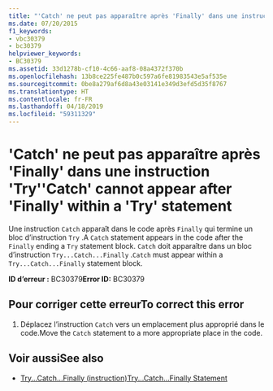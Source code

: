 ```yaml
---
title: "'Catch' ne peut pas apparaître après 'Finally' dans une instruction 'Try'"
ms.date: 07/20/2015
f1_keywords:
- vbc30379
- bc30379
helpviewer_keywords:
- BC30379
ms.assetid: 33d1278b-cf10-4c66-aaf8-08a4372f370b
ms.openlocfilehash: 13b8ce225fe487b0c597a6fe81983543e5af535e
ms.sourcegitcommit: 0be8a279af6d8a43e03141e349d3efd5d35f8767
ms.translationtype: HT
ms.contentlocale: fr-FR
ms.lasthandoff: 04/18/2019
ms.locfileid: "59311329"
---
```

# <a name="catch-cannot-appear-after-finally-within-a-try-statement"></a><span data-ttu-id="9415a-102">'Catch' ne peut pas apparaître après 'Finally' dans une instruction 'Try'</span><span class="sxs-lookup"><span data-stu-id="9415a-102">'Catch' cannot appear after 'Finally' within a 'Try' statement</span></span>
<span data-ttu-id="9415a-103">Une instruction `Catch` apparaît dans le code après `Finally` qui termine un bloc d’instruction `Try` .</span><span class="sxs-lookup"><span data-stu-id="9415a-103">A `Catch` statement appears in the code after the `Finally` ending a `Try` statement block.</span></span> <span data-ttu-id="9415a-104">`Catch` doit apparaître dans un bloc d’instruction `Try...Catch...Finally` .</span><span class="sxs-lookup"><span data-stu-id="9415a-104">`Catch` must appear within a `Try...Catch...Finally` statement block.</span></span>  
  
 <span data-ttu-id="9415a-105">**ID d’erreur :** BC30379</span><span class="sxs-lookup"><span data-stu-id="9415a-105">**Error ID:** BC30379</span></span>  
  
## <a name="to-correct-this-error"></a><span data-ttu-id="9415a-106">Pour corriger cette erreur</span><span class="sxs-lookup"><span data-stu-id="9415a-106">To correct this error</span></span>  
  
1. <span data-ttu-id="9415a-107">Déplacez l’instruction `Catch` vers un emplacement plus approprié dans le code.</span><span class="sxs-lookup"><span data-stu-id="9415a-107">Move the `Catch` statement to a more appropriate place in the code.</span></span>  
  
## <a name="see-also"></a><span data-ttu-id="9415a-108">Voir aussi</span><span class="sxs-lookup"><span data-stu-id="9415a-108">See also</span></span>

- [<span data-ttu-id="9415a-109">Try...Catch...Finally (instruction)</span><span class="sxs-lookup"><span data-stu-id="9415a-109">Try...Catch...Finally Statement</span></span>](../../visual-basic/language-reference/statements/try-catch-finally-statement.md)
